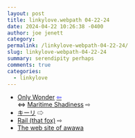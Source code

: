 ```yaml
---
layout: post
title: linkylove.webpath 04-22-24
date: 2024-04-22 10:26:38 -0400
author: joe jenett
category: 
permalink: /linkylove-webpath-04-22-24/
slug: linkylove-webpath-04-22-24
summary: serendipity perhaps
comments: true
categories:
  - linkylove
---
```

<ul class="linkylove">
	<li><a title="Only Wonder" href="https://onlywonder.net/">Only Wonder</a>  <a title="the b22 button wall" href="https://bulltown.2022.joejenett.com/links/"><span style="color:blue;">&#8678;</span></a><br>&#8660; <a title="Maritime Shadiness" href="https://maritimeshadiness.onlywonder.net/">Maritime Shadiness</a> <span title="led to site shown below">&#8680;</span></li>
	<li><a title="home · キーリ (keeri.place)" href="https://keeri.place/">キーリ</a> <span title="led to site shown below">&#8680;</span></li>
	<li><a title="Rail (that fox)" href="https://flufftech.net/">Rail (that fox)</a> <span title="led to site shown below">&#8680;</span></li>
	<li><a title="The web site of awawa" href="https://awawa.neocities.org/">The web site of awawa</a></li>
</ul>
<a href="https://brid.gy/publish/mastodon"></a>